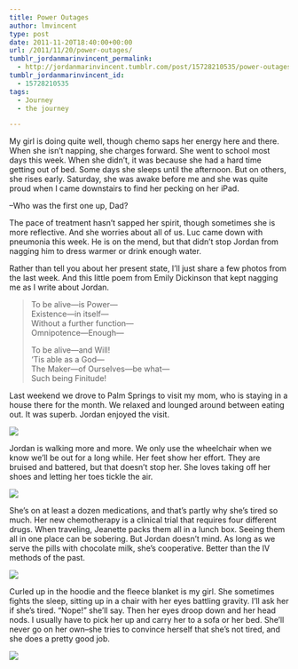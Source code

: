 ```yaml
---
title: Power Outages
author: lmvincent
type: post
date: 2011-11-20T18:40:00+00:00
url: /2011/11/20/power-outages/
tumblr_jordanmarinvincent_permalink:
  - http://jordanmarinvincent.tumblr.com/post/15728210535/power-outages
tumblr_jordanmarinvincent_id:
  - 15728210535
tags:
  - Journey
  - the journey

---
```

My girl is doing quite well, though chemo saps her energy here and there. When she isn&rsquo;t napping, she charges forward. She went to school most days this week. When she didn&rsquo;t, it was because she had a hard time getting out of bed. Some days she sleeps until the afternoon. But on others, she rises early. Saturday, she was awake before me and she was quite proud when I came downstairs to find her pecking on her iPad.

&ndash;Who was the first one up, Dad?

The pace of treatment hasn&rsquo;t sapped her spirit, though sometimes she is more reflective. And she worries about all of us. Luc came down with pneumonia this week. He is on the mend, but that didn&rsquo;t stop Jordan from nagging him to dress warmer or drink enough water.

Rather than tell you about her present state, I&rsquo;ll just share a few photos from the last week. And this little poem from Emily Dickinson that kept nagging me as I write about Jordan.

> To be alive—is Power—  
> Existence—in itself—  
> Without a further function—  
> Omnipotence—Enough—
> 
> To be alive—and Will!  
> &lsquo;Tis able as a God—  
> The Maker—of Ourselves—be what—  
> Such being Finitude!

Last weekend we drove to Palm Springs to visit my mom, who is staying in a house there for the month. We relaxed and lounged around between eating out. It was superb. Jordan enjoyed the visit.

![][1] 

Jordan is walking more and more. We only use the wheelchair when we know we&rsquo;ll be out for a long while. Her feet show her effort. They are bruised and battered, but that doesn&rsquo;t stop her. She loves taking off her shoes and letting her toes tickle the air.

![][2] 

She&rsquo;s on at least a dozen medications, and that&rsquo;s partly why she&rsquo;s tired so much. Her new chemotherapy is a clinical trial that requires four different drugs. When traveling, Jeanette packs them all in a lunch box. Seeing them all in one place can be sobering. But Jordan doesn&rsquo;t mind. As long as we serve the pills with chocolate milk, she&rsquo;s cooperative. Better than the IV methods of the past.

![][3] 

Curled up in the hoodie and the fleece blanket is my girl. She sometimes fights the sleep, sitting up in a chair with her eyes battling gravity. I&rsquo;ll ask her if she&rsquo;s tired. &ldquo;Nope!&rdquo; she&rsquo;ll say. Then her eyes droop down and her head nods. I usually have to pick her up and carry her to a sofa or her bed. She&rsquo;ll never go on her own&ndash;she tries to convince herself that she&rsquo;s not tired, and she does a pretty good job.

![][4]

 [1]: http://media.tumblr.com/tumblr_lyu979vkCN1r5aaue.jpg
 [2]: http://media.tumblr.com/tumblr_lyu99fXp9A1r5aaue.jpg
 [3]: http://media.tumblr.com/tumblr_lyua251lkO1r5aaue.jpg
 [4]: http://media.tumblr.com/tumblr_lyua2yOkQ41r5aaue.jpg